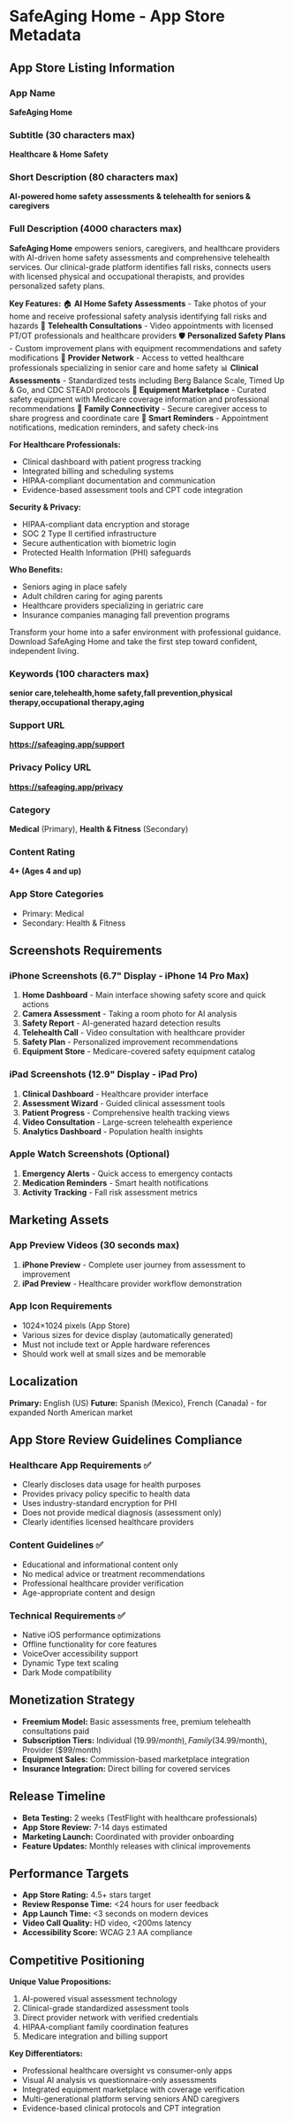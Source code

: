 # SafeAging Home - App Store Metadata

## App Store Listing Information

### App Name
**SafeAging Home**

### Subtitle (30 characters max)
**Healthcare & Home Safety**

### Short Description (80 characters max)
**AI-powered home safety assessments & telehealth for seniors & caregivers**

### Full Description (4000 characters max)
**SafeAging Home** empowers seniors, caregivers, and healthcare providers with AI-driven home safety assessments and comprehensive telehealth services. Our clinical-grade platform identifies fall risks, connects users with licensed physical and occupational therapists, and provides personalized safety plans.

**Key Features:**
🏠 **AI Home Safety Assessments** - Take photos of your home and receive professional safety analysis identifying fall risks and hazards
📱 **Telehealth Consultations** - Video appointments with licensed PT/OT professionals and healthcare providers
🛡️ **Personalized Safety Plans** - Custom improvement plans with equipment recommendations and safety modifications
🧭 **Provider Network** - Access to vetted healthcare professionals specializing in senior care and home safety
📊 **Clinical Assessments** - Standardized tests including Berg Balance Scale, Timed Up & Go, and CDC STEADI protocols
🛒 **Equipment Marketplace** - Curated safety equipment with Medicare coverage information and professional recommendations
👥 **Family Connectivity** - Secure caregiver access to share progress and coordinate care
🔔 **Smart Reminders** - Appointment notifications, medication reminders, and safety check-ins

**For Healthcare Professionals:**
- Clinical dashboard with patient progress tracking
- Integrated billing and scheduling systems
- HIPAA-compliant documentation and communication
- Evidence-based assessment tools and CPT code integration

**Security & Privacy:**
- HIPAA-compliant data encryption and storage
- SOC 2 Type II certified infrastructure  
- Secure authentication with biometric login
- Protected Health Information (PHI) safeguards

**Who Benefits:**
- Seniors aging in place safely
- Adult children caring for aging parents
- Healthcare providers specializing in geriatric care
- Insurance companies managing fall prevention programs

Transform your home into a safer environment with professional guidance. Download SafeAging Home and take the first step toward confident, independent living.

### Keywords (100 characters max)
**senior care,telehealth,home safety,fall prevention,physical therapy,occupational therapy,aging**

### Support URL
**https://safeaging.app/support**

### Privacy Policy URL  
**https://safeaging.app/privacy**

### Category
**Medical** (Primary), **Health & Fitness** (Secondary)

### Content Rating
**4+ (Ages 4 and up)**

### App Store Categories
- Primary: Medical
- Secondary: Health & Fitness

## Screenshots Requirements

### iPhone Screenshots (6.7" Display - iPhone 14 Pro Max)
1. **Home Dashboard** - Main interface showing safety score and quick actions
2. **Camera Assessment** - Taking a room photo for AI analysis  
3. **Safety Report** - AI-generated hazard detection results
4. **Telehealth Call** - Video consultation with healthcare provider
5. **Safety Plan** - Personalized improvement recommendations
6. **Equipment Store** - Medicare-covered safety equipment catalog

### iPad Screenshots (12.9" Display - iPad Pro)  
1. **Clinical Dashboard** - Healthcare provider interface
2. **Assessment Wizard** - Guided clinical assessment tools
3. **Patient Progress** - Comprehensive health tracking views
4. **Video Consultation** - Large-screen telehealth experience
5. **Analytics Dashboard** - Population health insights

### Apple Watch Screenshots (Optional)
1. **Emergency Alerts** - Quick access to emergency contacts
2. **Medication Reminders** - Smart health notifications  
3. **Activity Tracking** - Fall risk assessment metrics

## Marketing Assets

### App Preview Videos (30 seconds max)
1. **iPhone Preview** - Complete user journey from assessment to improvement
2. **iPad Preview** - Healthcare provider workflow demonstration

### App Icon Requirements
- 1024×1024 pixels (App Store)
- Various sizes for device display (automatically generated)
- Must not include text or Apple hardware references
- Should work well at small sizes and be memorable

## Localization
**Primary:** English (US)
**Future:** Spanish (Mexico), French (Canada) - for expanded North American market

## App Store Review Guidelines Compliance

### Healthcare App Requirements ✅
- Clearly discloses data usage for health purposes
- Provides privacy policy specific to health data
- Uses industry-standard encryption for PHI
- Does not provide medical diagnosis (assessment only)
- Clearly identifies licensed healthcare providers

### Content Guidelines ✅  
- Educational and informational content only
- No medical advice or treatment recommendations
- Professional healthcare provider verification
- Age-appropriate content and design

### Technical Requirements ✅
- Native iOS performance optimizations
- Offline functionality for core features  
- VoiceOver accessibility support
- Dynamic Type text scaling
- Dark Mode compatibility

## Monetization Strategy
- **Freemium Model:** Basic assessments free, premium telehealth consultations paid
- **Subscription Tiers:** Individual ($19.99/month), Family ($34.99/month), Provider ($99/month)  
- **Equipment Sales:** Commission-based marketplace integration
- **Insurance Integration:** Direct billing for covered services

## Release Timeline
- **Beta Testing:** 2 weeks (TestFlight with healthcare professionals)
- **App Store Review:** 7-14 days estimated
- **Marketing Launch:** Coordinated with provider onboarding
- **Feature Updates:** Monthly releases with clinical improvements

## Performance Targets
- **App Store Rating:** 4.5+ stars target
- **Review Response Time:** <24 hours for user feedback
- **App Launch Time:** <3 seconds on modern devices  
- **Video Call Quality:** HD video, <200ms latency
- **Accessibility Score:** WCAG 2.1 AA compliance

## Competitive Positioning
**Unique Value Propositions:**
1. AI-powered visual assessment technology  
2. Clinical-grade standardized assessment tools
3. Direct provider network with verified credentials
4. HIPAA-compliant family coordination features
5. Medicare integration and billing support

**Key Differentiators:**
- Professional healthcare oversight vs consumer-only apps
- Visual AI analysis vs questionnaire-only assessments  
- Integrated equipment marketplace with coverage verification
- Multi-generational platform serving seniors AND caregivers
- Evidence-based clinical protocols and CPT integration